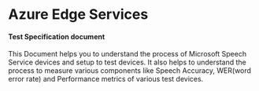 # Azure Edge Services
#### Test Specification document

This Document helps you to understand the process of Microsoft Speech Service devices and  setup to test devices. It also helps to understand the process to measure various components like Speech Accuracy, WER(word error rate) and Performance metrics of various test devices.

